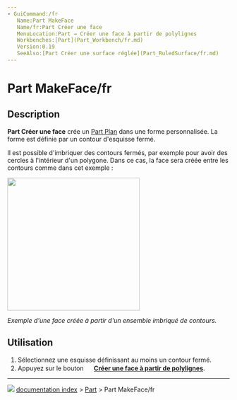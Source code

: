 ```yaml
---
- GuiCommand:/fr
   Name:Part MakeFace‏‎
   Name/fr:Part Créer une face
   MenuLocation:Part → Créer une face à partir de polylignes
   Workbenches:[Part](Part_Workbench/fr.md)
   Version:0.19
   SeeAlso:[Part Créer une surface réglée](Part_RuledSurface/fr.md)
---
```


# Part MakeFace/fr

## Description

**Part Créer une face** crée un [Part Plan](Part_Plane/fr.md) dans une forme personnalisée. La forme est définie par un contour d\'esquisse fermé.

Il est possible d\'imbriquer des contours fermés, par exemple pour avoir des cercles à l\'intérieur d\'un polygone. Dans ce cas, la face sera créée entre les contours comme dans cet exemple :

<img alt="" src=images/Part_MakeFace-example.png  style="width:300px;">



*Exemple d'une face créée à partir d'un ensemble imbriqué de contours.*



## Utilisation

1.  Sélectionnez une esquisse définissant au moins un contour fermé.
2.  Appuyez sur le bouton **<img src="images/Part_MakeFace.svg" width=16px> [Créer une face à partir de polylignes](Part_MakeFace/fr.md)**.



---
![](images/Button_right.svg) [documentation index](../README.md) > [Part](Part_Workbench.md) > Part MakeFace/fr
